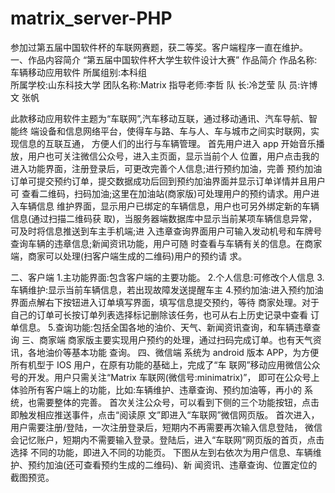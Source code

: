 # matrix_server-PHP
参加过第五届中国软件杯的车联网赛题，获二等奖。客户端程序一直在维护。
一、作品内容简介
“第五届中国软件杯大学生软件设计大赛”
作品简介作品名称:车辆移动应用软件所属组别:本科组     所属学校:山东科技大学 团队名称:Matrix 指导老师:李哲队 长:冷芝莹队 员:许博文 张帆此款移动应用软件主题为“车联网”,汽车移动互联，通过移动通讯、汽车导航、智能终 端设备和信息网络平台，使得车与路、车与人、车与城市之间实时联网，实现信息的互联互通， 方便人们的出行与车辆管理。首先用户进入 app 开始音乐播放，用户也可关注微信公众号，进入主页面，显示当前个人 位置，用户点击我的进入功能界面，注册登录后，可更改完善个人信息;进行预约加油，完善 预约加油订单可提交预约订单，提交数据成功后回到预约加油界面并显示订单详情并且用户可 查看二维码，扫码加油;这里在加油站(商家版)可处理用户的预约请求。用户进入车辆信息 维护界面，显示用户已绑定的车辆信息，用户也可另外绑定新的车辆信息(通过扫描二维码获 取)，当服务器端数据库中显示当前某项车辆信息异常，可及时将信息推送到车主手机端;进 入违章查询界面用户可输入发动机号和车牌号查询车辆的违章信息;新闻资讯功能，用户可随 时查看与车辆有关的信息。在商家端，商家可以处理(扫客户端生成的二维码)用户的预约请 求。
二、客户端1.主功能界面:包含客户端的主要功能。2.个人信息:可修改个人信息
3.车辆维护:显示当前车辆信息，若出现故障发送提醒车主4.预约加油:进入预约加油界面点解右下按钮进入订单填写界面，填写信息提交预约，等待 商家处理。对于自己的订单可长按订单列表选择标记删除该任务，也可从右上历史记录中查看 订单信息。5.查询功能:包括全国各地的油价、天气、新闻资讯查询，和车辆违章查询
三、商家端商家版主要实现用户预约的处理，通过扫码完成订单。也有天气资讯，各地油价等基本功能 查询。
四、微信端系统为 android 版本 APP，为方便所有机型于 IOS 用户，在原有功能的基础上，完成了“车 联网”移动应用微信公众号的开发。用户只需关注“Matrix 车联网(微信号:minimatrix)”， 即可在公众号上体验所有客户端上的功能，比如:车辆维护、违章查询、预约加油等，再小的 系统，也需要整体的完善。首次关注公众号，可以看到下侧的三个功能按钮，点击即触发相应推送事件，点击“阅读原 文”即进入“车联网”微信网页版。首次进入，用户需要注册/登陆，一次注册登录后，短期内不再需要再次输入信息登陆， 微信会记忆账户，短期内不需要输入登录。登陆后，进入“车联网”网页版的首页，点击选择 不同的功能，即进入不同的功能页。下图从左到右依次为用户信息、车辆维护、预约加油(还可查看预约生成的二维码)、新 闻资讯、违章查询、位置定位的截图预览。    



